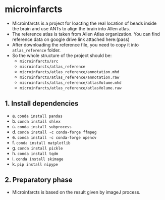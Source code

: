 # microinfarcts
* Microinfarcts is a project for loacting the real location of beads inside the brain and use ANTs to align the brain into Allen atlas.
* The reference atlas is taken from Allen Atlas organization. You can find reference data on google drive link attached here:(pass)
* After downloading the reference file, you need to copy it into `atlas_reference` folder.
* So the whole structure of the project should be:
    * `microinfarcts/src`
    * `microinfarcts/atlas_reference`
    * `microinfarcts/atlas_reference/annotation.mhd`
    * `microinfarcts/atlas_reference/annotation.raw`
    * `microinfarcts/atlas_reference/atlasVolume.mhd`
    * `microinfarcts/atlas_reference/atlasVolume.raw`

## 1. Install dependencies
 * a. `conda install pandas`
 * b. `conda install shlex`
 * c. `conda install subprocess`
 * d. `conda install -c conda-forge ffmpeg`
 * e. `conda install -c conda-forge opencv`
 * f. `conda install matplotlib`
 * g. `conda install pickle`
 * h. `conda install tqdm`
 * i. `conda install skimage`
 * k. `pip install nipype`

## 2. Preparatory phase
  * Microinfarcts is based on the result given by imageJ process.
